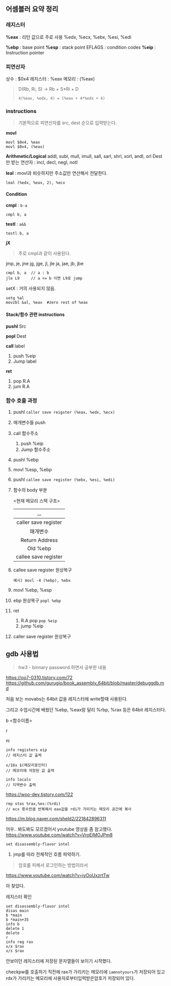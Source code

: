 ## 어셈블러 요약 정리

### 레지스터

**%eax** : 리턴 값으로 주로 사용
%edx, %ecx, %ebx, %esi, %edi

**%ebp** : base point
**%esp** : stack point
EFLAGS : condition codes
**%eip** : Instruction pointer



### 피연산자

상수 : $0x4
레지스터 : %eax
메모리 : (%eax)

> D(Rb, Ri, S) -> Rb + S\*Ri + D 
>
> ```
> 4(%eax, %edx, 4) = (%eax + 4*%edx + 4)
> ```



### instructions

> 기본적으로 피연산자를 src, dest 순으로 입력받는다.

**movl**

```
movl $0x4, %eax
movl $0x4, (%eax)
```

**Arithmetic/Logical**
addl, subl, mull, imull, sall, sarl, shrl, xorl, andl, orl
Dest만 받는 연산자 : incl, decl, negl, notl

**leal** : movl과 비슷하지만 주소값만 연산해서 전달한다.

```
leal (%edx, %eax, 2), %ecx
```



#### Condition

**cmpl** : `b-a`

```
cmpl b, a
```

**testl** : `a&b`

```
testl b, a
```

**jX**

> 주로 cmpl과 같이 사용된다.

jmp, je, jne
jg, jge, jl, jle
ja, jae, jb, jbe

```
cmpl b, a  // a : b
jle L9     // a <= b 이면 L9로 jump
```

setX : 거의 사용되지 않음.

```
setg %al
movzbl &al, %eax  #zero rest of %eax
```



#### Stack/함수 관련 instructions

**pushl** Src

**popl** Dest



**call** label

1. push %eip
2. Jump label

**ret**

1. pop R.A
2. jum R.A



### 함수 호출 과정

1. pushl `caller save reigster (%eax, %edx, %ecx)`

2. 매개변수들 push

3. call 함수주소

   1. push %eip
   2. Jump 함수주소

4. pushl %ebp

5. movl %esp, %ebp

6. pushl `callee save register (%ebx, %esi, %edi)` 

7. 함수의 body 부분

   <현재 메모리 스택 구조>

   |         ...          |
   | :------------------: |
   | caller save register |
   |       매개변수       |
   |    Return Address    |
   |       Old %ebp       |
   | callee save register |

8. callee save register 원상복구

   ```
   예시) movl -4 (%ebp), %ebx
   ```

9. movl %ebp, %esp

10. ebp 원상복구 `popl %ebp`

11. ret

    1. R.A pop `pop %eip`
    2. jump %eip

12. caller save register 원상복구



## gdb 사용법

> hw3 - binnary password 하면서 공부한 내용

https://oo7-0310.tistory.com/72
https://github.com/gurugio/book_assembly_64bit/blob/master/debuggdb.md

처음 보는 movabs는 64bit 값을 레지스터에 write할때 사용된다.

그리고 수업시간에 배웠던 %ebp, %eax랑 달리
%rbp, %rax 등은 64bit 레지스터다.

b <함수이름>

r

ni

```
info registers eip
// 레지스터 값 출력
```

```
x/16x $(메모리포인터)
// 메모리에 저장된 값 출력
```

```
info locals
// 지역변수 출력
```

https://woo-dev.tistory.com/122

```
rep stos %rax,%es:(%rdi)
// ecx 횟수만큼 반복해서 eax값을 rdi가 가리키는 메모리 공간에 복사
```

https://m.blog.naver.com/sheld2/221842896311



어우.. 봐도봐도 모르겠어서 youtube 영상을 좀 참고했다.
https://www.youtube.com/watch?v=VroEiMOJPm8

```
set disassembly-flavor intel
```

1. jmp를 따라 전체적인 흐름 파악하기.

> 암호를 피해서 로그인하는 방법이라서 



https://www.youtube.com/watch?v=jyOoUxzrtTw

아 찾았다.

레지스터 확인

```
set disassembly-flavor intel
disas main
b *main
b *main+35
info b
delete 1
delete
r
info reg rax
x/x $rax
x/s $rax
```

안보이던 레지스터에 저장된 문자열들이 보이기 시작했다.

checkpw를 호출하기 직전에 rax가 가리키는 메모리에 `iamnotyours`가 저장되어 있고 rdx가 가리키는 메모리에 사용자로부터입력받은암호가 저장되어 있다.

